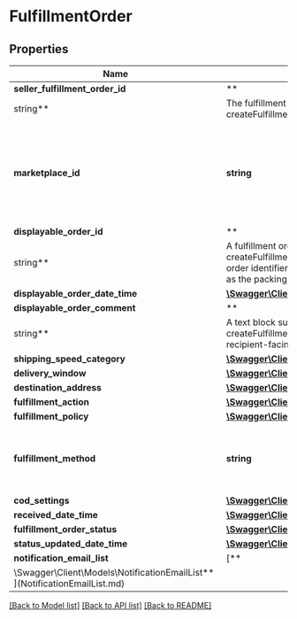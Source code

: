 # FulfillmentOrder

## Properties

Name | Type | Description | Notes
------------ | ------------- | ------------- | -------------
**seller_fulfillment_order_id** | **
string** | The fulfillment order identifier submitted with the createFulfillmentOrder operation. |
**marketplace_id** | **string** | The identifier for the marketplace the fulfillment order is placed against. |
**displayable_order_id** | **
string** | A fulfillment order identifier submitted with the createFulfillmentOrder operation. Displays as the order identifier in recipient-facing materials such as the packing slip. |
**displayable_order_date_time** | [**\Swagger\Client\Models\Timestamp**](Timestamp.md) |  |
**displayable_order_comment** | **
string** | A text block submitted with the createFulfillmentOrder operation. Displays in recipient-facing materials such as the packing slip. |
**shipping_speed_category** | [**\Swagger\Client\Models\ShippingSpeedCategory**](ShippingSpeedCategory.md) |  |
**delivery_window** | [**\Swagger\Client\Models\DeliveryWindow**](DeliveryWindow.md) |  | [optional]
**destination_address** | [**\Swagger\Client\Models\Address**](Address.md) |  |
**fulfillment_action** | [**\Swagger\Client\Models\FulfillmentAction**](FulfillmentAction.md) |  | [optional]
**fulfillment_policy** | [**\Swagger\Client\Models\FulfillmentPolicy**](FulfillmentPolicy.md) |  | [optional]
**fulfillment_method** | **string** | Indicates the intended recipient channel for the order. | [optional]
**cod_settings** | [**\Swagger\Client\Models\CODSettings**](CODSettings.md) |  | [optional]
**received_date_time** | [**\Swagger\Client\Models\Timestamp**](Timestamp.md) |  |
**fulfillment_order_status** | [**\Swagger\Client\Models\FulfillmentOrderStatus**](FulfillmentOrderStatus.md) |  |
**status_updated_date_time** | [**\Swagger\Client\Models\Timestamp**](Timestamp.md) |  |
**notification_email_list** | [**
\Swagger\Client\Models\NotificationEmailList**](NotificationEmailList.md) |  | [optional]

[[Back to Model list]](../../README.md#documentation-for-models) [[Back to API list]](../../README.md#documentation-for-api-endpoints) [[Back to README]](../../README.md)


